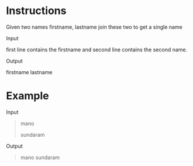 # Instructions

Given two names firstname, lastname join these two to get a single name

Input

first line contains the firstname and second line contains the second name.

Output

firstname lastname

# Example

Input

>mano
>
>sundaram

Output

>mano sundaram
